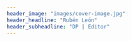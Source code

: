 ```yaml
---
header_image: "images/cover-image.jpg"
header_headline: "Rubén León"
header_subheadline: "DP | Editor"
---
```

